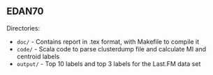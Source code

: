 ## EDAN70

Directories:
* `doc/` - Contains report in .tex format, with Makefile to compile it
* `code/` - Scala code to parse clusterdump file and calculate MI and centroid
  labels
* `output/` - Top 10 labels and top 3 labels for the Last.FM data set
